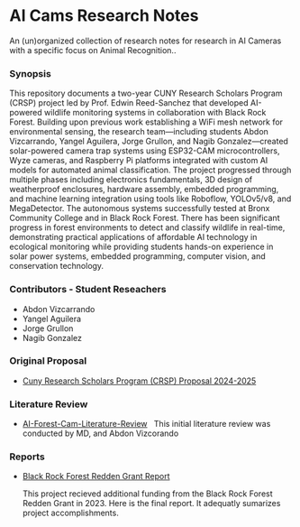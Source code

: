 # AI Cams Research Notes
An (un)organized collection of research notes for research in AI Cameras with a specific focus on Animal Recognition.. 

### Synopsis
This repository documents a two-year CUNY Research Scholars Program (CRSP) project led by Prof. Edwin Reed-Sanchez that developed AI-powered wildlife monitoring systems in collaboration with Black Rock Forest. Building upon previous work establishing a WiFi mesh network for environmental sensing, the research team—including students Abdon Vizcarrando, Yangel Aguilera, Jorge Grullon, and Nagib Gonzalez—created solar-powered camera trap systems using ESP32-CAM microcontrollers, Wyze cameras, and Raspberry Pi platforms integrated with custom AI models for automated animal classification. The project progressed through multiple phases including electronics fundamentals, 3D design of weatherproof enclosures, hardware assembly, embedded programming, and machine learning integration using tools like Roboflow, YOLOv5/v8, and MegaDetector. The autonomous systems successfully tested at Bronx Community College and in Black Rock Forest. There has been significant progress in forest environments to detect and classify wildlife in real-time, demonstrating practical applications of affordable AI technology in ecological monitoring while providing students hands-on experience in solar power systems, embedded programming, computer vision, and conservation technology.

### Contributors - Student Reseachers
- Abdon Vizcarrando
- Yangel Aguilera
- Jorge Grullon
- Nagib Gonzalez

### Original Proposal
- [Cuny Research Scholars Program (CRSP) Proposal 2024-2025](https://docs.google.com/document/d/1gHF6J3HmxAmjpj4pMCxD14Qhg99zvS1f39z_1naYhxo/edit?usp=sharing)

### Literature Review
- [AI-Forest-Cam-Literature-Review](https://github.com/ereedsanchez/AI-Forest-Cam-Litterature-Review/tree/main)
  &nbsp; This initial literature review was conducted by MD, and Abdon Vizcorando

### Reports
- [Black Rock Forest Redden Grant Report](https://docs.google.com/document/d/15IkCpGMCDkm8erarC1mEj0kqz4jUdr_CKkKSLedYVns/edit?usp=sharing)

  This project recieved additional funding from the Black Rock Forest Redden Grant in 2023.
  Here is the final report. It adequatly sumarizes project accomplishments.
